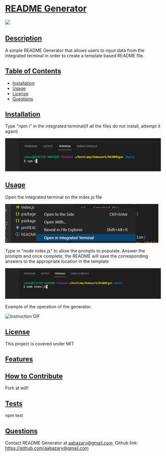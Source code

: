 # <ins>README Generator</ins>
![](https://img.shields.io/badge/MIT%20License-blue?style=flat-square)
## <ins>Description</ins>
A simple README Generator that allows users to input data from the integrated terminal in order to create a template based README file.
## <ins>Table of Contents</ins>
- [Installation](#installation)
- [Usage](#usage)
- [License](#license)
- [Questions](#questions)

## <ins>Installation</ins>
Type "npm i" in the integrated terminal(if all the files do not install, attempt it again)

![npm I](./images/npmI.png)
## <ins>Usage</ins>
Open the integrated terminal on the index.js file

![Integrated Terminal](./images/openIntegrated.png)

Type in "node index.js" to allow the prompts to populate. Answer the prompts and once complete, the README will save the corresponding answers to the appropriate location in the template

![node](./images/nodeIndex.png)

Example of the operation of the generator.

![Instruction GIF](https://user-images.githubusercontent.com/85041715/128842356-430ea10f-59cc-48e1-87a8-f4e8b1fc41be.gif)

## <ins>License</ins>
This project is covered under MIT
## <ins>Features</ins>
## <ins>How to Contribute</ins>
Fork at will!
## <ins>Tests</ins>
npm test
## <ins>Questions</ins>
Contact README Generator at aabazary@gmail.com. Github link: https://github.com/aabazary@gmail.com
